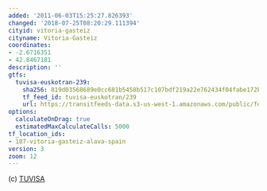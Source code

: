 ```yaml
---
added: '2011-06-03T15:25:27.826393'
changed: '2018-07-25T08:20:29.111394'
cityid: vitoria-gasteiz
cityname: Vitoria-Gasteiz
coordinates:
- -2.6716351
- 42.8467181
description: ''
gtfs:
  tuvisa-euskotran-239:
    sha256: 819d03568689e0cc681b5458b517c107bdf219a22e762434f04fabe172be960c
    tf_feed_id: tuvisa-euskotran/239
    url: https://transitfeeds-data.s3-us-west-1.amazonaws.com/public/feeds/tuvisa-euskotran/239/20180226/gtfs.zip
options:
  calculateOnDrag: true
  estimatedMaxCalculateCalls: 5000
tf_location_ids:
- 187-vitoria-gasteiz-alava-spain
version: 3
zoom: 12
---
```


(c) [TUVISA](http://www.vitoria-gasteiz.org/we001/was/we001Action.do?idioma=es&aplicacion=wb021&tabla=contenido&uid=75d35ab4_118eeb0d730__7fe5)

